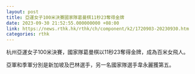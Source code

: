 ```yaml
---
layout: post
title: 亞運女子100米決賽國家隊葛曼棋11秒23奪得金牌
date: 2023-09-30 21:52:55.000000000 +08:00
link: https://news.rthk.hk/rthk/ch/component/k2/1720903-20230930.htm
categories: rthk
---
```


杭州亞運女子100米決賽，國家隊葛曼棋以11秒23奪得金牌，成為百米女飛人。

亞軍和季軍分別是新加坡及巴林選手，另一名國家隊選手韋永麗獲第五。
